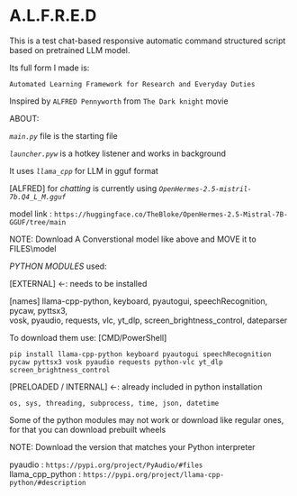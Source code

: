 # A.L.F.R.E.D
This is a test chat-based responsive automatic command structured script based on pretrained LLM model.


Its full form I made is:
    
    Automated Learning Framework for Research and Everyday Duties


Inspired by `ALFRED Pennyworth` from `The Dark knight` movie


ABOUT:

*`main.py`* file is the starting file

*`launcher.pyw`* is a hotkey listener and works in background

It uses *`llama_cpp`* for LLM in gguf format


[ALFRED] for _chatting_ is currently using *`OpenHermes-2.5-mistril-7b.Q4_L_M.gguf`*

model link : `https://huggingface.co/TheBloke/OpenHermes-2.5-Mistral-7B-GGUF/tree/main`

NOTE: Download A Converstional model like above and MOVE it to FILES\model




*PYTHON MODULES* used:

[EXTERNAL]  <-: needs to be installed

[names]
llama-cpp-python, keyboard, pyautogui, speechRecognition, pycaw, pyttsx3, \
vosk, pyaudio, requests, vlc, yt_dlp, screen_brightness_control, dateparser

To download them use:  [CMD/PowerShell]

    pip install llama-cpp-python keyboard pyautogui speechRecognition pycaw pyttsx3 vosk pyaudio requests python-vlc yt_dlp screen_brightness_control

[PRELOADED / INTERNAL] <-: already included in python installation

    os, sys, threading, subprocess, time, json, datetime

Some of the python modules may not work or download like regular ones, for that you can download prebuilt wheels

NOTE: Download the version that matches your Python interpreter


pyaudio : `https://pypi.org/project/PyAudio/#files` \
llama_cpp_python : `https://pypi.org/project/llama-cpp-python/#description`
